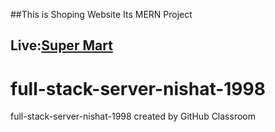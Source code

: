 ##This is Shoping Website
Its MERN Project
## Live:[Super Mart](https://super-mart-bd.web.app/)

# full-stack-server-nishat-1998
full-stack-server-nishat-1998 created by GitHub Classroom
